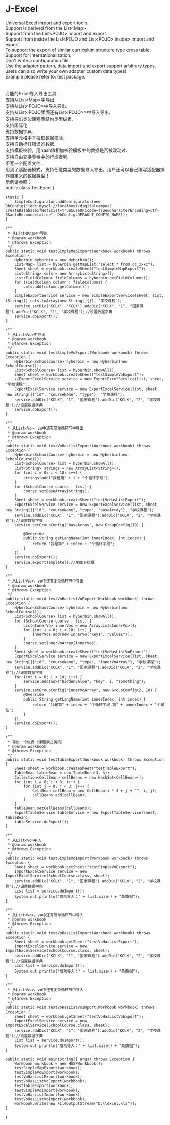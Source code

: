 J-Excel
=======

Universal Excel import and export tools.<br/>
Support is derived from the List&lt;Map&gt;.<br/>
Support from the List&lt;POJO&gt; import and export.<br/>
Support from inside the List&lt;POJO and List&lt;POJO&gt; inside&gt; import and export.<br/>
To support the export of similar curriculum structure type cross table.<br/>
Support for Internationalization.<br/>
Don't write a configuration file.<br/>
Use the adapter pattern, data import and export support arbitrary types, users can also write your own adapter custom data types!<br/>
Example please refer to: test package.<br/>
<br/>
<br/>
万能的Excel导入导出工具.<br/>
支持从List&lt;Map&gt;中导出.<br/>
支持从List&lt;POJO&gt;中导入导出.<br/>
支持从List&lt;POJO里面还有List&lt;POJO&gt;&gt;中导入导出.<br/>
支持导出类似课程表结构类型纵表.<br/>
支持国际化.<br/>
支持数据字典.<br/>
支持单元格中下拉框数据校验.<br/>
支持自动标红错误的数据.<br/>
支持模板校验，用hash值相加校验模板中的数据是否被改动过.<br/>
支持自由交换表格中的行或者列.<br/>
不写一个配置文件.<br/>
用到了适配器模式，支持任意类型的数据导入导出，用户还可以自己编写适配器操作自定义的数据类型！
<br/>
示例请参照：<br/>
public class TestExcel {

    static {
        SimpleConfigurator.addConfigurator(new DbConfig("jdbc:mysql://localhost/digitalcampus?createDatabaseIfNotExist=true&useUnicode=true&characterEncoding=utf-8&autoReconnect=true", DbConfig.DEFAULT_CONFIG_NAME));
    }

    /**
     * 从List<Map>中导出
     * @param workbook
     * @throws Exception
     */
    public static void testSimpleMapExport(Workbook workbook) throws Exception {
        Hyberbin hyberbin = new Hyberbin();
        List<Map> list = hyberbin.getMapList("select * from dc_xxkc");
        Sheet sheet = workbook.createSheet("testSimpleMapExport");
        List<String> cols = new ArrayList<String>();
        List<FieldColumn> fieldColumns = hyberbin.getFieldColumns();
        for (FieldColumn column : fieldColumns) {
            cols.add(column.getColumn());
        }
        SimpleExportService service = new SimpleExportService(sheet, list, (String[]) cols.toArray(new String[]{}), "学校课程");
        service.setDic("KCLX", "KCLX").addDic("KCLX", "1", "国家课程").addDic("KCLX", "2", "学校课程");//设置数据字典
        service.doExport();
    }

    /**
     * 从List<Vo>中导出
     * @param workbook
     * @throws Exception
     */
    public static void testSimpleVoExport(Workbook workbook) throws Exception {
        Hyberbin<SchoolCourse> hyberbin = new Hyberbin(new SchoolCourse());
        List<SchoolCourse> list = hyberbin.showAll();
        Sheet sheet = workbook.createSheet("testSimpleVoExport");
        //ExportExcelService service = new ExportExcelService(list, sheet, "学校课程");
        ExportExcelService service = new ExportExcelService(list, sheet, new String[]{"id", "courseName", "type"}, "学校课程");
        service.addDic("KCLX", "1", "国家课程").addDic("KCLX", "2", "学校课程");//设置数据字典
        service.doExport();
    }

    /**
     * 从List<Vo>，vo中还有简单循环节中导出
     * @param workbook
     * @throws Exception
     */
    public static void testVoHasListExport(Workbook workbook) throws Exception {
        Hyberbin<SchoolCourse> hyberbin = new Hyberbin(new SchoolCourse());
        List<SchoolCourse> list = hyberbin.showAll();
        List<String> strings = new ArrayList<String>();
        for (int i = 0; i < 10; i++) {
            strings.add("我是第" + i + "个循环字段");
        }
        for (SchoolCourse course : list) {
            course.setBaseArray(strings);
        }
        Sheet sheet = workbook.createSheet("testVoHasListExport");
        ExportExcelService service = new ExportExcelService(list, sheet, new String[]{"id", "courseName", "type", "baseArray"}, "学校课程");
        service.addDic("KCLX", "1", "国家课程").addDic("KCLX", "2", "学校课程");//设置数据字典
        service.setGroupConfig("baseArray", new GroupConfig(10) {

            @Override
            public String getLangName(int innerIndex, int index) {
                return "我是第" + index + "个循环字段";
            }
        });
        service.doExport();
        service.exportTemplate();//生成下拉框
    }

    /**
     * 从List<Vo>，vo中还有复杂循环节中导出
     * @param workbook
     * @throws Exception
     */
    public static void testVoHasListVoExport(Workbook workbook) throws Exception {
        Hyberbin<SchoolCourse> hyberbin = new Hyberbin(new SchoolCourse());
        List<SchoolCourse> list = hyberbin.showAll();
        for (SchoolCourse course : list) {
            List<InnerVo> innerVos = new ArrayList<InnerVo>();
            for (int i = 0; i < 10; i++) {
                innerVos.add(new InnerVo("key1", "value1"));
            }
            course.setInnerVoArray(innerVos);
        }
        Sheet sheet = workbook.createSheet("testVoHasListVoExport");
        ExportExcelService service = new ExportExcelService(list, sheet, new String[]{"id", "courseName", "type", "innerVoArray"}, "学校课程");
        service.addDic("KCLX", "1", "国家课程").addDic("KCLX", "2", "学校课程");//设置数据字典
        for (int i = 0; i < 10; i++) {
            service.addTook("hiddenvalue", "key", i, "something");
        }
        service.setGroupConfig("innerVoArray", new GroupConfig(2, 10) {
            @Override
            public String getLangName(int innerIndex, int index) {
                return "我是第" + index + "个循环字段,第" + innerIndex + "个属性";
            }
        });
        service.doExport();
    }

    /**
     * 导出一个纵表（课程表之类的）
     * @param workbook
     * @throws Exception
     */
    public static void testTableExport(Workbook workbook) throws Exception {
        Sheet sheet = workbook.createSheet("testTableExport");
        TableBean tableBean = new TableBean(3, 3);
        Collection<CellBean> cellBeans = new HashSet<CellBean>();
        for (int i = 0; i < 3; i++) {
            for (int j = 0; j < 3; j++) {
                CellBean cellBean = new CellBean(i * 3 + j + "", i, j);
                cellBeans.add(cellBean);
            }
        }
        tableBean.setCellBeans(cellBeans);
        ExportTableService tableService = new ExportTableService(sheet, tableBean);
        tableService.doExport();
    }

    /**
     * 从List<Vo>中入
     * @param workbook
     * @throws Exception
     */
    public static void testSimpleVoImport(Workbook workbook) throws Exception {
        Sheet sheet = workbook.getSheet("testSimpleVoExport");
        ImportExcelService service = new ImportExcelService(SchoolCourse.class, sheet);
        service.addDic("KCLX", "1", "国家课程").addDic("KCLX", "2", "学校课程");//设置数据字典
        List list = service.doImport();
        System.out.println("成功导入：" + list.size() + "条数据");
    }

    /**
     * 从List<Vo>，vo中还有简单循环节中导入
     * @param workbook
     * @throws Exception
     */
    public static void testVoHasListImport(Workbook workbook) throws Exception {
        Sheet sheet = workbook.getSheet("testVoHasListExport");
        ImportExcelService service = new ImportExcelService(SchoolCourse.class, sheet);
        service.addDic("KCLX", "1", "国家课程").addDic("KCLX", "2", "学校课程");//设置数据字典
        List list = service.doImport();
        System.out.println("成功导入：" + list.size() + "条数据");
    }

    /**
     * 从List<Vo>，vo中还有复杂循环节中导入
     * @param workbook
     * @throws Exception
     */
    public static void testVoHasListVoImport(Workbook workbook) throws Exception {
        Sheet sheet = workbook.getSheet("testVoHasListVoExport");
        ImportExcelService service = new ImportExcelService(SchoolCourse.class, sheet);
        service.addDic("KCLX", "1", "国家课程").addDic("KCLX", "2", "学校课程");//设置数据字典
        List list = service.doImport();
        System.out.println("成功导入：" + list.size() + "条数据");
    }

    public static void main(String[] args) throws Exception {
        Workbook workbook = new HSSFWorkbook();
        testSimpleMapExport(workbook);
        testSimpleVoExport(workbook);
        testVoHasListExport(workbook);
        testVoHasListVoExport(workbook);
        testTableExport(workbook);
        testSimpleVoImport(workbook);
        testVoHasListImport(workbook);
        testVoHasListVoImport(workbook);
        workbook.write(new FileOutputStream("D:\\excel.xls"));
    }
}

